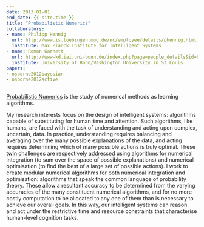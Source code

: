 ```yaml
---
date: 2013-01-01
end_date: {{ site.time }}
title: "Probabilistic Numerics"
collaborators:
- name: Philipp Hennig
  url: http://www.is.tuebingen.mpg.de/nc/employee/details/phennig.html
  institute: Max Planck Institute for Intelligent Systems
- name: Roman Garnett
  url: http://www-kd.iai.uni-bonn.de/index.php?page=people_details&id=60
  institute: University of Bonn/Washington University in St Louis
papers:
- osborne2012bayesian
- osborne2012active
---
```


[Probabilistic Numerics](http://www.probabilistic-numerics.org) is the study of numerical methods as learning algorithms.

My research interests focus on the design of intelligent systems: algorithms capable of substituting for human time and attention. Such algorithms, like humans, are faced with the task of understanding and acting upon complex, uncertain, data. In practice, understanding requires balancing and averaging over the many possible explanations of the data, and acting requires determining which of many possible actions is truly optimal. These twin challenges are respectively addressed using algorithms for numerical integration (to sum over the space of possible explanations) and numerical optimisation (to find the best of a large set of possible actions). I work to create modular numerical algorithms for both numerical integration and optimisation: algorithms that speak the common language of probability theory. These allow a resultant accuracy to be determined from the varying accuracies of the many constituent numerical algorithms, and for no more costly computation to be allocated to any one of them than is necessary to achieve our overall goals. In this way, our intelligent systems can reason and act under the restrictive time and resource constraints that characterise human-level cognition tasks.

